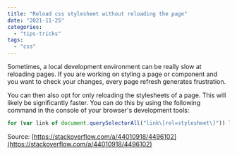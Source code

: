 ```yaml
---
title: "Reload css stylesheet without reloading the page"
date: "2021-11-25"
categories: 
  - "tips-tricks"
tags: 
  - "css"
---
```


Sometimes, a local development environment can be really slow at reloading pages. If you are working on styling a page or component and you want to check your changes, every page refresh generates frustration.

You can then also opt for only reloading the stylesheets of a page. This will likely be significantly faster. You can do this by using the following command in the console of your browser's development tools:

```js
for (var link of document.querySelectorAll("link\[rel=stylesheet\]")) link.href = link.href.replace(/\\?.\*|$/, "?" + Date.now());
```

Source: [https://stackoverflow.com/a/44010918/4496102](https://stackoverflow.com/a/44010918/4496102)

